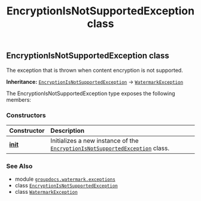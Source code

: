 ﻿---
title: EncryptionIsNotSupportedException class
second_title: GroupDocs.Watermark for Python via .NET API References
description: 
type: docs
url: /python-net/groupdocs.watermark.exceptions/encryptionisnotsupportedexception/
is_root: false
weight: 20
---

## EncryptionIsNotSupportedException class

The exception that is thrown when content encryption is not supported.



**Inheritance:** [`EncryptionIsNotSupportedException`](/watermark/python-net/groupdocs.watermark.exceptions/encryptionisnotsupportedexception) → 
[`WatermarkException`](/watermark/python-net/groupdocs.watermark.exceptions/watermarkexception)



The EncryptionIsNotSupportedException type exposes the following members:

### Constructors
| Constructor | Description |
| :- | :- |
| [__init__](/watermark/python-net/groupdocs.watermark.exceptions/encryptionisnotsupportedexception/__init__/#) | Initializes a new instance of the [`EncryptionIsNotSupportedException`](/watermark/python-net/groupdocs.watermark.exceptions/encryptionisnotsupportedexception) class. |



### See Also
* module [`groupdocs.watermark.exceptions`](..)
* class [`EncryptionIsNotSupportedException`](/watermark/python-net/groupdocs.watermark.exceptions/encryptionisnotsupportedexception)
* class [`WatermarkException`](/watermark/python-net/groupdocs.watermark.exceptions/watermarkexception)

